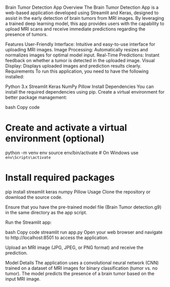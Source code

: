 
Brain Tumor Detection App
Overview
The Brain Tumor Detection App is a web-based application developed using Streamlit and Keras, designed to assist in the early detection of brain tumors from MRI images. By leveraging a trained deep learning model, this app provides users with the capability to upload MRI scans and receive immediate predictions regarding the presence of tumors.

Features
User-Friendly Interface: Intuitive and easy-to-use interface for uploading MRI images.
Image Processing: Automatically resizes and normalizes images for optimal model input.
Real-Time Predictions: Instant feedback on whether a tumor is detected in the uploaded image.
Visual Display: Displays uploaded images and prediction results clearly.
Requirements
To run this application, you need to have the following installed:

Python 3.x
Streamlit
Keras
NumPy
Pillow
Install Dependencies
You can install the required dependencies using pip. Create a virtual environment for better package management:

bash
Copy code
# Create and activate a virtual environment (optional)
python -m venv env
source env/bin/activate  # On Windows use `env\Scripts\activate`

# Install required packages
pip install streamlit keras numpy Pillow
Usage
Clone the repository or download the source code.

Ensure that you have the pre-trained model file (Brain Tumor detection.g9) in the same directory as the app script.

Run the Streamlit app:

bash
Copy code
streamlit run app.py
Open your web browser and navigate to http://localhost:8501 to access the application.

Upload an MRI image (JPG, JPEG, or PNG format) and receive the prediction.

Model Details
The application uses a convolutional neural network (CNN) trained on a dataset of MRI images for binary classification (tumor vs. no tumor). The model predicts the presence of a brain tumor based on the input MRI image.
